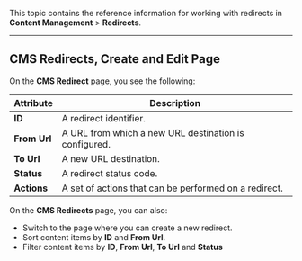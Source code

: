 This topic contains the reference information for working with redirects in **Content Management** > **Redirects**.
***

## CMS Redirects, Create and Edit Page
On the **CMS Redirect** page, you see the following:

| Attribute | Description |
| --- | --- |
| **ID** | A redirect identifier. |
|**From Url**  | A URL from which a new URL destination is configured. |
| **To Url** | A new URL destination. |
| **Status** | A redirect status code. |
| **Actions** | A set of actions that can be performed on a redirect. |

On the **CMS Redirects** page, you can also:

* Switch to the page where you can create a new redirect.
* Sort content items by **ID** and **From Url**.
* Filter content items by **ID**, **From Url**, **To Url** and **Status**
